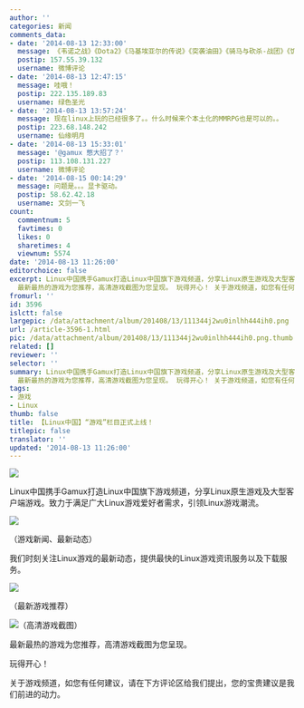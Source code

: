 ```yaml
---
author: ''
categories: 新闻
comments_data:
- date: '2014-08-13 12:33:00'
  message: 《韦诺之战》《Dota2》《马基埃亚尔的传说》《突袭油田》《骑马与砍杀-战团》《饥荒》《FEZ》……@SteamCN官方微博
  postip: 157.55.39.132
  username: 微博评论
- date: '2014-08-13 12:47:15'
  message: 哇哦！
  postip: 222.135.189.83
  username: 绿色圣光
- date: '2014-08-13 13:57:24'
  message: 现在linux上玩的已经很多了。。什么时候来个本土化的MMRPG也是可以的。。
  postip: 223.68.148.242
  username: 仙缘明月
- date: '2014-08-13 15:33:01'
  message: '@gamux 憋大招了？'
  postip: 113.108.131.227
  username: 微博评论
- date: '2014-08-15 00:14:29'
  message: 问题是。。。显卡驱动。
  postip: 58.62.42.18
  username: 文剑一飞
count:
  commentnum: 5
  favtimes: 0
  likes: 0
  sharetimes: 4
  viewnum: 5574
date: '2014-08-13 11:26:00'
editorchoice: false
excerpt: Linux中国携手Gamux打造Linux中国旗下游戏频道，分享Linux原生游戏及大型客户端游戏。致力于满足广大Linux游戏爱好者需求，引领Linux游戏潮流。我们时刻关注Linux游戏的最新动态，提供最快的Linux游戏资讯服务以及下载服务。
  最新最热的游戏为您推荐，高清游戏截图为您呈现。 玩得开心！ 关于游戏频道，如您有任何建议，请在下方评论区给我们提出，您的宝贵建议是我们前进的动力。
fromurl: ''
id: 3596
islctt: false
largepic: /data/attachment/album/201408/13/111344j2wu0inlhh444ih0.png
url: /article-3596-1.html
pic: /data/attachment/album/201408/13/111344j2wu0inlhh444ih0.png.thumb.jpg
related: []
reviewer: ''
selector: ''
summary: Linux中国携手Gamux打造Linux中国旗下游戏频道，分享Linux原生游戏及大型客户端游戏。致力于满足广大Linux游戏爱好者需求，引领Linux游戏潮流。我们时刻关注Linux游戏的最新动态，提供最快的Linux游戏资讯服务以及下载服务。
  最新最热的游戏为您推荐，高清游戏截图为您呈现。 玩得开心！ 关于游戏频道，如您有任何建议，请在下方评论区给我们提出，您的宝贵建议是我们前进的动力。
tags:
- 游戏
- Linux
thumb: false
title: 【Linux中国】“游戏”栏目正式上线！
titlepic: false
translator: ''
updated: '2014-08-13 11:26:00'
---
```


![](/data/attachment/album/201408/13/111344j2wu0inlhh444ih0.png)


Linux中国携手Gamux打造Linux中国旗下游戏频道，分享Linux原生游戏及大型客户端游戏。致力于满足广大Linux游戏爱好者需求，引领Linux游戏潮流。


![](/data/attachment/album/201408/13/112025k3wqq77y75zycxlw.jpg)


（游戏新闻、最新动态）


我们时刻关注Linux游戏的最新动态，提供最快的Linux游戏资讯服务以及下载服务。


![](/data/attachment/album/201408/13/112131jmc48sdcmykd8fcl.jpg)


（最新游戏推荐）


![](/data/attachment/album/201408/13/112151rymo6cztufuyfcjj.jpg)（高清游戏截图）


最新最热的游戏为您推荐，高清游戏截图为您呈现。


玩得开心！


关于游戏频道，如您有任何建议，请在下方评论区给我们提出，您的宝贵建议是我们前进的动力。